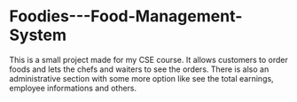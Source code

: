 # Foodies---Food-Management-System

This is a small project made for my CSE course. It allows customers to order foods and lets the chefs and waiters to see the orders. There is also an administrative section with some more option like see the total earnings, employee informations and others.
